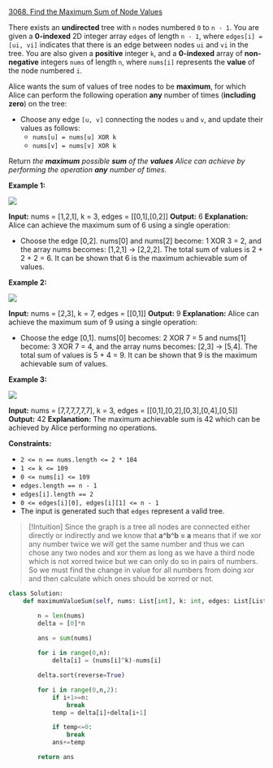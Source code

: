 [3068. Find the Maximum Sum of Node Values](https://leetcode.com/problems/find-the-maximum-sum-of-node-values/)

There exists an **undirected** tree with `n` nodes numbered `0` to `n - 1`. You are given a **0-indexed** 2D integer array `edges` of length `n - 1`, where `edges[i] = [ui, vi]` indicates that there is an edge between nodes `ui` and `vi` in the tree. You are also given a **positive** integer `k`, and a **0-indexed** array of **non-negative** integers `nums` of length `n`, where `nums[i]` represents the **value** of the node numbered `i`.

Alice wants the sum of values of tree nodes to be **maximum**, for which Alice can perform the following operation **any** number of times (**including zero**) on the tree:

- Choose any edge `[u, v]` connecting the nodes `u` and `v`, and update their values as follows:
    - `nums[u] = nums[u] XOR k`
    - `nums[v] = nums[v] XOR k`

Return _the **maximum** possible **sum** of the **values** Alice can achieve by performing the operation **any** number of times_.

**Example 1:**

![](https://assets.leetcode.com/uploads/2023/11/09/screenshot-2023-11-10-012513.png)

**Input:** nums = [1,2,1], k = 3, edges = [[0,1],[0,2]]
**Output:** 6
**Explanation:** Alice can achieve the maximum sum of 6 using a single operation:
- Choose the edge [0,2]. nums[0] and nums[2] become: 1 XOR 3 = 2, and the array nums becomes: [1,2,1] -> [2,2,2].
The total sum of values is 2 + 2 + 2 = 6.
It can be shown that 6 is the maximum achievable sum of values.

**Example 2:**

![](https://assets.leetcode.com/uploads/2024/01/09/screenshot-2024-01-09-220017.png)

**Input:** nums = [2,3], k = 7, edges = [[0,1]]
**Output:** 9
**Explanation:** Alice can achieve the maximum sum of 9 using a single operation:
- Choose the edge [0,1]. nums[0] becomes: 2 XOR 7 = 5 and nums[1] become: 3 XOR 7 = 4, and the array nums becomes: [2,3] -> [5,4].
The total sum of values is 5 + 4 = 9.
It can be shown that 9 is the maximum achievable sum of values.

**Example 3:**

![](https://assets.leetcode.com/uploads/2023/11/09/screenshot-2023-11-10-012641.png)

**Input:** nums = [7,7,7,7,7,7], k = 3, edges = [[0,1],[0,2],[0,3],[0,4],[0,5]]
**Output:** 42
**Explanation:** The maximum achievable sum is 42 which can be achieved by Alice performing no operations.

**Constraints:**

- `2 <= n == nums.length <= 2 * 104`
- `1 <= k <= 109`
- `0 <= nums[i] <= 109`
- `edges.length == n - 1`
- `edges[i].length == 2`
- `0 <= edges[i][0], edges[i][1] <= n - 1`
- The input is generated such that `edges` represent a valid tree.

>[!Intuition]
>Since the graph is a tree all nodes are connected either directly or indirectly and we know that **a^b^b = a** means that if we xor any number twice we will get the same number and thus we can chose any two nodes and xor them as long as we have a third node which is not xorred twice but we can only do so in pairs of numbers. So we must find the change in value for all numbers from doing xor and then calculate which ones should be xorred or not.

```python
class Solution:
    def maximumValueSum(self, nums: List[int], k: int, edges: List[List[int]]) -> int:

        n = len(nums)
        delta = [0]*n
        
        ans = sum(nums)

        for i in range(0,n):
            delta[i] = (nums[i]^k)-nums[i]

        delta.sort(reverse=True)

        for i in range(0,n,2):
            if i+1>=n:
                break
            temp = delta[i]+delta[i+1]

            if temp<=0:
                break
            ans+=temp

        return ans
```